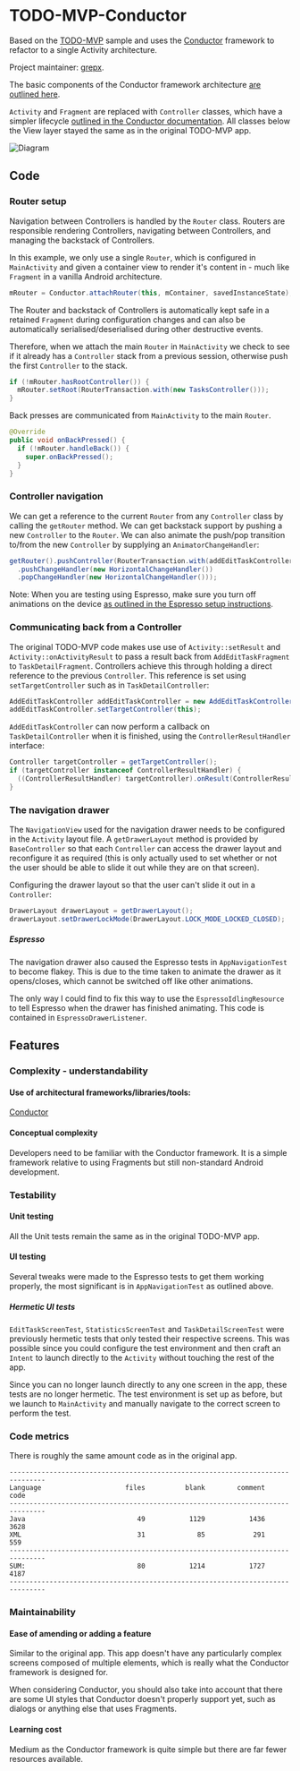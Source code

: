 # TODO-MVP-Conductor

Based on the [TODO-MVP](https://github.com/googlesamples/android-architecture/tree/todo-mvp/todoapp) sample and uses the [Conductor](https://github.com/bluelinelabs/Conductor) framework to refactor to a single Activity architecture.

Project maintainer: [grepx](https://github.com/grepx).

The basic components of the Conductor framework architecture [are outlined here](https://github.com/bluelinelabs/Conductor#components-to-know).

`Activity` and `Fragment` are replaced with `Controller` classes, which have a simpler lifecycle [outlined in the Conductor documentation](https://github.com/bluelinelabs/Conductor#controller-lifecycle). All classes below the View layer stayed the same as in the original TODO-MVP app.

<img src="https://raw.githubusercontent.com/wiki/grepx/android-architecture/images/mvp.png" alt="Diagram"/>

## Code

### Router setup

Navigation between Controllers is handled by the `Router` class. Routers are responsible rendering Controllers, navigating between Controllers, and managing the backstack of Controllers.

In this example, we only use a single `Router`, which is configured in `MainActivity` and given a container view to render it's content in - much like `Fragment` in a vanilla Android architecture.

```java
mRouter = Conductor.attachRouter(this, mContainer, savedInstanceState);
```

The Router and backstack of Controllers is automatically kept safe in a retained `Fragment` during configuration changes and can also be automatically serialised/deserialised during other destructive events.

Therefore, when we attach the main `Router` in `MainActivity` we check to see if it already has a `Controller` stack from a previous session, otherwise push the first `Controller` to the stack.

```java
if (!mRouter.hasRootController()) {
  mRouter.setRoot(RouterTransaction.with(new TasksController()));
}
```

Back presses are communicated from `MainActivity` to the main `Router`.

```java
@Override
public void onBackPressed() {
  if (!mRouter.handleBack()) {
    super.onBackPressed();
  }
}
```

### Controller navigation

We can get a reference to the current `Router` from any `Controller` class by calling the `getRouter` method. We can get backstack support by pushing a new `Controller` to the `Router`. We can also animate the push/pop transition to/from the new `Controller` by supplying an `AnimatorChangeHandler`:

```java
getRouter().pushController(RouterTransaction.with(addEditTaskController)
  .pushChangeHandler(new HorizontalChangeHandler())
  .popChangeHandler(new HorizontalChangeHandler()));
```

Note: When you are testing using Espresso, make sure you turn off animations on the device [as outlined in the Espresso setup instructions](https://google.github.io/android-testing-support-library/docs/espresso/setup/index.html#setup-your-test-environment).

### Communicating back from a Controller

The original TODO-MVP code makes use use of `Activity::setResult` and `Activity::onActivityResult` to pass a result back from `AddEditTaskFragment` to `TaskDetailFragment`. Controllers achieve this through holding a direct reference to the previous `Controller`. This reference is set using `setTargetController` such as in `TaskDetailController`:

```java
AddEditTaskController addEditTaskController = new AddEditTaskController(taskId);
addEditTaskController.setTargetController(this);
```

`AddEditTaskController` can now perform a callback on `TaskDetailController` when it is finished, using the `ControllerResultHandler` interface:

```java
Controller targetController = getTargetController();
if (targetController instanceof ControllerResultHandler) {
  ((ControllerResultHandler) targetController).onResult(ControllerResult.OK);
}
```

### The navigation drawer

The `NavigationView` used for the navigation drawer needs to be configured in the `Activity` layout file. A `getDrawerLayout` method is provided by `BaseController` so that each `Controller` can access the drawer layout and reconfigure it as required (this is only actually used to set whether or not the user should be able to slide it out while they are on that screen).

Configuring the drawer layout so that the user can't slide it out in a `Controller`:

```java
DrawerLayout drawerLayout = getDrawerLayout();
drawerLayout.setDrawerLockMode(DrawerLayout.LOCK_MODE_LOCKED_CLOSED);
```

##### Espresso

The navigation drawer also caused the Espresso tests in `AppNavigationTest` to become flakey. This is due to the time taken to animate the drawer as it opens/closes, which cannot be switched off like other animations.

The only way I could find to fix this way to use the `EspressoIdlingResource` to tell Espresso when the drawer has finished animating. This code is contained in `EspressoDrawerListener`.

## Features

### Complexity - understandability

#### Use of architectural frameworks/libraries/tools:

[Conductor](https://github.com/bluelinelabs/Conductor)

#### Conceptual complexity

Developers need to be familiar with the Conductor framework. It is a simple framework relative to using Fragments but still non-standard Android development.

### Testability

#### Unit testing

All the Unit tests remain the same as in the original TODO-MVP app.

#### UI testing

Several tweaks were made to the Espresso tests to get them working properly, the most significant is in `AppNavigationTest` as outlined above.

##### Hermetic UI tests

`EditTaskScreenTest`, `StatisticsScreenTest` and `TaskDetailScreenTest` were previously hermetic tests that only tested their respective screens. This was possible since you could configure the test environment and then craft an `Intent` to launch directly to the `Activity` without touching the rest of the app.

Since you can no longer launch directly to any one screen in the app, these tests are no longer hermetic. The test environment is set up as before, but we launch to `MainActivity` and manually navigate to the correct screen to perform the test.

### Code metrics

There is roughly the same amount code as in the original app.

```
-------------------------------------------------------------------------------
Language                     files          blank        comment           code
-------------------------------------------------------------------------------
Java                            49           1129           1436           3628
XML                             31             85            291            559
-------------------------------------------------------------------------------
SUM:                            80           1214           1727           4187
-------------------------------------------------------------------------------
```
### Maintainability

#### Ease of amending or adding a feature

Similar to the original app. This app doesn't have any particularly complex screens composed of multiple elements, which is really what the Conductor framework is designed for. 

When considering Conductor, you should also take into account that there are some UI styles that Conductor doesn't properly support yet, such as dialogs or anything else that uses Fragments.

#### Learning cost

Medium as the Conductor framework is quite simple but there are far fewer resources available.
